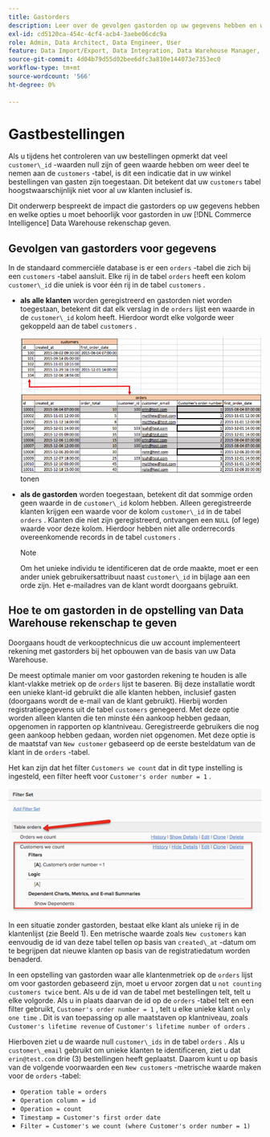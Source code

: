 ```yaml
---
title: Gastorders
description: Leer over de gevolgen gastorden op uw gegevens hebben en welke opties u van gastorden in uw  [!DNL Commerce Intelligence]  Data Warehouse behoorlijk moet rekenschap geven.
exl-id: cd5120ca-454c-4cf4-acb4-3aebe06cdc9a
role: Admin, Data Architect, Data Engineer, User
feature: Data Import/Export, Data Integration, Data Warehouse Manager, Commerce Tables
source-git-commit: 4d04b79d55d02bee6dfc3a810e144073e7353ec0
workflow-type: tm+mt
source-wordcount: '566'
ht-degree: 0%

---
```


# Gastbestellingen

Als u tijdens het controleren van uw bestellingen opmerkt dat veel `customer\_id` -waarden null zijn of geen waarde hebben om weer deel te nemen aan de `customers` -tabel, is dit een indicatie dat in uw winkel bestellingen van gasten zijn toegestaan. Dit betekent dat uw `customers` tabel hoogstwaarschijnlijk niet voor al uw klanten inclusief is.

Dit onderwerp bespreekt de impact die gastorders op uw gegevens hebben en welke opties u moet behoorlijk voor gastorden in uw [!DNL Commerce Intelligence] Data Warehouse rekenschap geven.

## Gevolgen van gastorders voor gegevens

In de standaard commerciële database is er een `orders` -tabel die zich bij een `customers` -tabel aansluit. Elke rij in de tabel `orders` heeft een kolom `customer\_id` die uniek is voor één rij in de tabel `customers` .

* **als alle klanten** worden geregistreerd en gastorden niet worden toegestaan, betekent dit dat elk verslag in de `orders` lijst een waarde in de `customer\_id` kolom heeft. Hierdoor wordt elke volgorde weer gekoppeld aan de tabel `customers` .

  ![ de lijst van de Orden van de Gast die klanteninformatie ](../../assets/guest-orders-4.png) tonen

* **als de gastorden** worden toegestaan, betekent dit dat sommige orden geen waarde in de `customer\_id` kolom hebben. Alleen geregistreerde klanten krijgen een waarde voor de kolom `customer\_id` in de tabel `orders` . Klanten die niet zijn geregistreerd, ontvangen een `NULL` (of lege) waarde voor deze kolom. Hierdoor hebben niet alle orderrecords overeenkomende records in de tabel `customers` .

  >[!NOTE]
  >
  >Om het unieke individu te identificeren dat de orde maakte, moet er een ander uniek gebruikersattribuut naast `customer\_id` in bijlage aan een orde zijn. Het e-mailadres van de klant wordt doorgaans gebruikt.

## Hoe te om gastorden in de opstelling van Data Warehouse rekenschap te geven

Doorgaans houdt de verkooptechnicus die uw account implementeert rekening met gastorders bij het opbouwen van de basis van uw Data Warehouse.

De meest optimale manier om voor gastorden rekening te houden is alle klant-vlakke metriek op de `orders` lijst te baseren. Bij deze installatie wordt een unieke klant-id gebruikt die alle klanten hebben, inclusief gasten (doorgaans wordt de e-mail van de klant gebruikt). Hierbij worden registratiegegevens uit de tabel `customers` genegeerd. Met deze optie worden alleen klanten die ten minste één aankoop hebben gedaan, opgenomen in rapporten op klantniveau. Geregistreerde gebruikers die nog geen aankoop hebben gedaan, worden niet opgenomen. Met deze optie is de maatstaf van `New customer` gebaseerd op de eerste besteldatum van de klant in de `orders` -tabel.

Het kan zijn dat het filter `Customers we count` dat in dit type instelling is ingesteld, een filter heeft voor `Customer's order number = 1` .

![ de vastgestelde configuratie van de Filter voor het uitsluiten van gastorden ](../../assets/guest-orders-filter-set.png)

In een situatie zonder gastorden, bestaat elke klant als unieke rij in de klantenlijst (zie Beeld 1). Een metrische waarde zoals `New customers` kan eenvoudig de id van deze tabel tellen op basis van `created\_at` -datum om te begrijpen dat nieuwe klanten op basis van de registratiedatum worden benaderd.

In een opstelling van gastorden waar alle klantenmetriek op de `orders` lijst om voor gastorden gebaseerd zijn, moet u ervoor zorgen dat u `not counting customers twice` bent. Als u de id van de tabel met bestellingen telt, telt u elke volgorde. Als u in plaats daarvan de id op de `orders` -tabel telt en een filter gebruikt, `Customer's order number = 1` , telt u elke unieke klant `only one time` . Dit is van toepassing op alle maatstaven op klantniveau, zoals `Customer's lifetime revenue` of `Customer's lifetime number of orders` .

Hierboven ziet u de waarde null `customer\_ids` in de tabel `orders` . Als u `customer\_email` gebruikt om unieke klanten te identificeren, ziet u dat `erin@test.com` drie (3) bestellingen heeft geplaatst. Daarom kunt u op basis van de volgende voorwaarden een `New customers` -metrische waarde maken voor de `orders` -tabel:

* `Operation table = orders`
* `Operation column = id`
* `Operation = count`
* `Timestamp = Customer's first order date`
* `Filter = Customer's we count (where Customer's order number = 1)`
